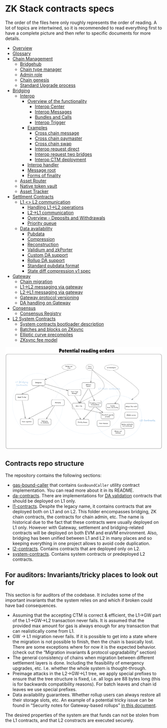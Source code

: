 # ZK Stack contracts specs

The order of the files here only roughly represents the order of reading. A lot of topics are intertwined, so it is recommended to read everything first to have a complete picture and then refer to specific documents for more details.

- [Overview](../contracts/overview.md)
- [Glossary](../contracts/glossary.md)
- [Chain Management](../contracts/chain_management/overview.md)
  - [Bridgehub](../contracts/chain_management/bridgehub.md)
  - [Chain type manager](../contracts/chain_management/chain_type_manager.md)
  - [Admin role](../contracts/chain_management/admin_role.md)
  - [Chain genesis](../contracts/chain_management/chain_genesis.md)
  - [Standard Upgrade process](../contracts/chain_management/upgrade_process.md)
- [Bridging](../contracts/bridging/overview.md)
  - [Interop](../contracts/bridging/interop/overview.md)
    - [Overview of the functionality](../contracts/bridging/interop/interop_center/overview.md)
      - [Interop Center](../contracts/bridging/interop/interop_center/interop_center.md)
      - [Interop Messages](../contracts/bridging/interop/interop_center/interop_messages.md)
      - [Bundles and Calls](../contracts/bridging/interop/interop_center/bundles_calls.md)
      - [Interop Trigger](../contracts/bridging/interop/interop_center/interop_trigger.md)
    - [Examples](../contracts/bridging/interop/examples/README.md)
      - [Cross chain message](../contracts/bridging/interop/examples/cross_chain_message.md)
      - [Cross chain paymaster](../contracts/bridging/interop/examples/cross_chain_paymaster.md)
      - [Cross chain swap](../contracts/bridging/interop/examples/cross_chain_swap.md)
      - [Interop request direct](../contracts/bridging/interop/examples/interop_request_direct.md)
      - [Interop request two bridges](../contracts/bridging/interop/examples/interop_request_two_bridges.md)
      - [Interop CTM deployment](../contracts/bridging/interop/examples/interop_ctm_deployment.md)
    - [Interop handler](../contracts/bridging/interop/interop_handler.md)
    - [Message root](../contracts/bridging/interop/message_root.md)
    - [Forms of finality](../contracts/bridging/interop/forms_of_finality.md)
  - [Asset Router](../contracts/bridging/asset_router_and_ntv/asset_router.md)
  - [Native token vault](../contracts/bridging/asset_router_and_ntv/native_token_vault.md)
  - [Asset Tracker](../contracts/bridging/asset_tracker/asset_tracker.md)
- [Settlment Contracts](../contracts/settlement_contracts/zkchain_basics.md)
  - [L1 <> L2 communication](../contracts/settlement_contracts/priority_queue/README.md)
    - [Handling L1→L2 operations](../contracts/settlement_contracts/priority_queue//l1_l2_communication/l1_to_l2.md)
    - [L2→L1 communication](../contracts/settlement_contracts/priority_queue//l1_l2_communication/l2_to_l1.md)
    - [Overview - Deposits and Withdrawals](../contracts/settlement_contracts/priority_queue//l1_l2_communication/overview_deposits_withdrawals.md)
    - [Priority queue](../contracts/settlement_contracts/priority_queue/priority-queue.md)
  - [Data availability](../contracts/settlement_contracts/data_availability/README.md)
    - [Pubdata](../contracts/settlement_contracts/data_availability/pubdata.md)
    - [Compression](../contracts/settlement_contracts/data_availability/compression.md)
    - [Reconstruction](../contracts/settlement_contracts/data_availability/reconstruction.md)
    - [Validium and zkPorter](../contracts/settlement_contracts/data_availability/validium_zk_porter.md)
    - [Custom DA support](../contracts/settlement_contracts/data_availability/custom_da.md)
    - [Rollup DA support](../contracts/settlement_contracts/data_availability/rollup_da.md)
    - [Standard pubdata format](../contracts/settlement_contracts/data_availability/standard_pubdata_format.md)
    - [State diff compression v1 spec](../contracts/settlement_contracts/data_availability/state_diff_compression_v1_spec.md)
- [Gateway](../contracts/gateway/overview.md)
  - [Chain migration](../contracts/gateway/chain_migration.md)
  - [L1->L2 messaging via gateway](../contracts/gateway/messaging_via_gateway.md)
  - [L2->L1 messaging via gateway](../contracts/gateway/l2_gw_l1_messaging.md)
  - [Gateway protocol versioning](../contracts/gateway/gateway_protocol_upgrades.md)
  - [DA handling on Gateway](../contracts/gateway/gateway_da.md)
- [Consensus](../contracts/consensus/README.md)
  - [Consensus Registry](../contracts/consensus/consensus-registry.md)
- [L2 System Contracts](../contracts/l2_system_contracts/README.md)
  - [System contracts bootloader description](../contracts/l2_system_contracts/system_contracts_bootloader_description.md)
  - [Batches and blocks on ZKsync](../contracts/l2_system_contracts/batches_and_blocks_on_zksync.md)
  - [Elliptic curve precompiles](../contracts/l2_system_contracts/elliptic_curve_precompiles.md)
  - [ZKsync fee model](../contracts/l2_system_contracts/zksync_fee_model.md)

![Reading order](./img/reading_order.png)

## Contracts repo structure

The repository contains the following sections:

- [gas-bound-caller](https://github.com/matter-labs/era-contracts/tree/b43cf6b3b069c85aec3cd61d33dd3ae2c462c896/gas-bound-caller) that contains `GasBoundCaller` utility contract implementation. You can read more about it in its README.
- [da-contracts](https://github.com/matter-labs/era-contracts/tree/b43cf6b3b069c85aec3cd61d33dd3ae2c462c896/da-contracts). There are implementations for [DA validation](./settlement_contracts/data_availability/custom_da.md) contracts that should be deployed on L1 only.
- [l1-contracts](https://github.com/matter-labs/era-contracts/tree/b43cf6b3b069c85aec3cd61d33dd3ae2c462c896/l1-contracts). Despite the legacy name, it contains contracts that are deployed both on L1 and on L2. This folder encompasses bridging, ZK chain contracts, the contracts for chain admin, etc. The name is historical due to the fact that these contracts were usually deployed on L1 only. However with Gateway, settlement and bridging-related contracts will be deployed on both EVM and eraVM environment. Also, bridging has been unified between L1 and L2 in many places and so keeping everything in one project allows to avoid code duplication.
- [l2-contracts](https://github.com/matter-labs/era-contracts/tree/b43cf6b3b069c85aec3cd61d33dd3ae2c462c896/l2-contracts). Contains contracts that are deployed only on L2.
- [system-contracts](https://github.com/matter-labs/era-contracts/tree/b43cf6b3b069c85aec3cd61d33dd3ae2c462c896/system-contracts). Contains system contracts or predeployed L2 contracts.

## For auditors: Invariants/tricky places to look out for

This section is for auditors of the codebase. It includes some of the important invariants that the system relies on and which if broken could have bad consequences.

- Assuming that the accepting CTM is correct & efficient, the L1→GW part of the L1→GW→L2 transaction never fails. It is assumed that the provided max amount for gas is always enough for any transaction that can realistically come from L1.
- GW → L1 migration never fails. If it is possible to get into a state where the migration is not possible to finish, then the chain is basically lost. There are some exceptions where for now it is the expected behavior. (check out the “Migration invariants & protocol upgradability” section)
- The general consistency of chains when migration between different settlement layers is done. Including the feasibility of emergency upgrades, etc. I.e. whether the whole system is thought-through.
- Preimage attacks in the L2→GW→L1 tree, we apply special prefixes to ensure that the tree structure is fixed, i.e. all logs are 88 bytes long (this is for backwards compatibility reasons). For batch leaves and chain id leaves we use special prefixes.
- Data availability guarantees. Whether rollup users can always restore all their storage slots, etc. An example of a potential tricky issue can be found in “Security notes for Gateway-based rollups” [in this document](./gateway/gateway_da.md).

The desired properties of the system are that funds can not be stolen from the L1 contracts, and that L2 constracts are executed securely.